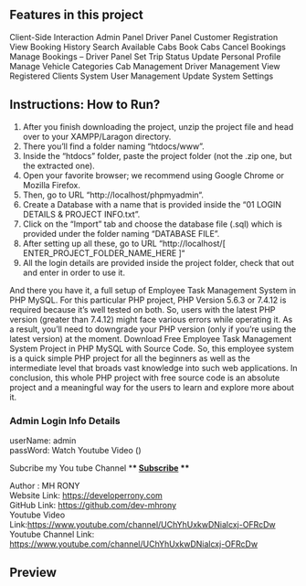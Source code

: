 ## Features in this project

Client-Side Interaction Admin Panel Driver Panel Customer Registration View Booking History Search Available Cabs Book Cabs Cancel Bookings Manage Bookings – Driver Panel Set Trip Status Update Personal Profile Manage Vehicle Categories Cab Management Driver Management View Registered Clients System User Management Update System Settings

## Instructions: How to Run?

1.  After you finish downloading the project, unzip the project file and head over to your XAMPP/Laragon directory. <br/>
2.  There you’ll find a folder naming “htdocs/www”. <br/>
3.  Inside the “htdocs” folder, paste the project folder (not the .zip one, but the extracted one). <br/>
4.  Open your favorite browser; we recommend using Google Chrome or Mozilla Firefox. <br/>
5.  Then, go to URL “http://localhost/phpmyadmin“. <br/>
6.  Create a Database with a name that is provided inside the “01 LOGIN DETAILS & PROJECT INFO.txt”. <br/>
7.  Click on the “Import” tab and choose the database file (.sql) which is provided under the folder naming “DATABASE FILE”. <br/>
8.  After setting up all these, go to URL “http://localhost/[ ENTER_PROJECT_FOLDER_NAME_HERE ]“
9.  All the login details are provided inside the project folder, check that out and enter in order to use it. <br/>

And there you have it, a full setup of Employee Task Management System in PHP MySQL. For this particular PHP project, PHP Version 5.6.3 or 7.4.12 is required because it’s well tested on both. So, users with the latest PHP version (greater than 7.4.12) might face various errors while operating it. As a result, you’ll need to downgrade your PHP version (only if you’re using the latest version) at the moment. Download Free Employee Task Management System Project in PHP MySQL with Source Code. So, this employee system is a quick simple PHP project for all the beginners as well as the intermediate level that broads vast knowledge into such web applications. In conclusion, this whole PHP project with free source code is an absolute project and a meaningful way for the users to learn and explore more about it.

### Admin Login Info Details

userName: admin <br /> passWord: Watch Youtube Video () <br/>

Subcribe my You tube Channel \***\* <a href="https://www.youtube.com/channel/UChYhUxkwDNialcxj-OFRcDw" target="_blank">Subscribe</a> \*\***

Author : MH RONY <br/> Website Link: https://developerrony.com <br /> GitHub Link: https://github.com/dev-mhrony <br /> Youtube Video Link:https://www.youtube.com/channel/UChYhUxkwDNialcxj-OFRcDw <br /> Youtube Channel Link: https://www.youtube.com/channel/UChYhUxkwDNialcxj-OFRcDw

## Preview
